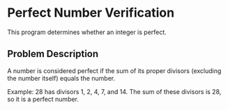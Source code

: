 # Perfect Number Verification

This program determines whether an integer is perfect.

## Problem Description

A number is considered perfect if the sum of its proper divisors (excluding the number itself) equals the number.

Example: 28 has divisors 1, 2, 4, 7, and 14. The sum of these divisors is 28, so it is a perfect number.

